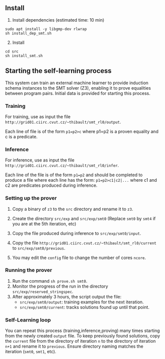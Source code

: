 ## Install

1. Install dependencies (estimated time: 10 min)
``` 
sudo apt install -y libgmp-dev rlwrap
sh install_dep_smt.sh
```

2. Install
```
cd src
sh install_smt.sh
```

## Starting the self-learning process
This system can train an external machine learner to provide induction schema instances to the SMT solver (Z3), enabling it to prove equalities between program pairs. Initial data is provided for starting this process.

### Training 
For training, use as input the file 
`http://grid01.ciirc.cvut.cz/~thibault/smt_rl0/output`.

Each line of file is of the form `p1=p2>c`
where p1=p2 is a proven equality and c is a predicate.

### Inference
For inference, use as input the file 
`http://grid01.ciirc.cvut.cz/~thibault/smt_rl0/infer`.

Each line of the file is of the form `p1=p2` and 
should be completed to produce a file where each line has the form:
`p1=p2>c1|c2|...`
where c1 and c2 are predicates produced during inference.

### Setting up the prover
1. Copy a binary of `z3` to the `src` directory and rename it to `z3`.

2. Create the directory `src/exp` and `src/exp/smt0`
   (Replace `smt0` by `smt4` if you are at the 5th iteration, etc) 

3. Copy the file produced during inference to `src/exp/smt0/input`.

4. Copy the file `http://grid01.ciirc.cvut.cz/~thibault/smt_rl0/current` to  `src/exp/smt0/previous`.

5. You may edit the `config` file to change the number of cores `ncore`.

### Running the prover
1. Run the command `sh prove.sh smt0`.
2. Monitor the progress of the run in the directory 
   `src/exp/reserved_stringspec`.
3. After approximately 3 hours, the script output the file:
   - `src/exp/smt0/output`: training examples for the next iteration.
   - `src/exp/smt0/current`: tracks solutions found up until that point.

### Self-Learning loop
You can repeat this process (training,inference,proving) 
many times starting from the newly created `output` file.
To keep previously found solutions, copy the `current` file from the 
directory of iteration `n` to the directory of iteration `n+1` and 
rename it to `previous`.
Ensure directory naming matches the iteration (`smt0`, `smt1`, etc).


